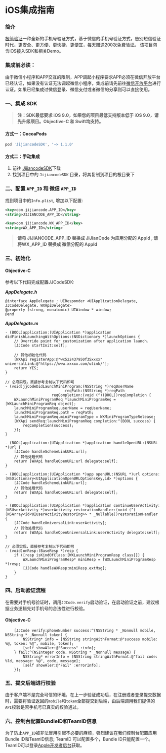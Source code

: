 # iOS集成指南

### 简介
[极简验证](https://www.jijiancode.com/)一种全新的手机号验证方式，基于微信的手机号验证方式，告别短信验证时代，更安全、更方便、更快捷、更便宜，每天赠送200次免费验证。
该项目包含iOS接入SDK和相关Demo。

### 集成前必读：

由于微信小程序和APP交互的限制，APP调起小程序要求APP必须在微信开放平台已经认证，如果没有认证无法调起微信小程序，集成前请先前往[微信开放平台](https://open.weixin.qq.com/)进行认证。如果已经集成过微信登录、微信支付或者微信的分享则可以直接使用。

### 一、集成 SDK

> **注：SDK最低要求 iOS 9.0，如果您的项目最低支持版本低于 iOS 9.0，请先升级项目。Objective-C 和 Swift均支持。**

#### 方式一：CocoaPods

``` ruby
pod 'JijiancodeSDK', '~> 1.1.0'
```

#### 方式二：手动集成

1. 前往 [JijiancodeSDK](https://github.com/shootofficial/JJCodeSDK-iOS)下载
2. 找到项目中的 `JijiancodeSDK` 目录，将其复制到项目的根目录下


### 二、配置 `APP_ID` 和 微信 `APP_ID`

找到项目中的`Info.plist`, 增加以下配置:

``` xml
<key>com.jijiancode.APP_ID</key>
<string>JIJIANCODE_APP_ID</string>

<key>com.jijiancode.WX_APP_ID</key>
<string>WX_APP_ID</string>
```

> **请将 JIJIANCODE_APP_ID 替换成 JiJianCode 为应用分配的 AppId , 请将WX_APP_ID 替换成 微信分配的 AppId**

### 三、初始化

#### Objective-C

参考以下代码完成配置JJCodeSDK:

***AppDelegate.h***

``` objc
@interface AppDelegate : UIResponder <UIApplicationDelegate, JJCodeDelegate, WXApiDelegate>
@property (strong, nonatomic) UIWindow * window;
@end
```

***AppDelegate.m***
``` objc
- (BOOL)application:(UIApplication *)application didFinishLaunchingWithOptions:(NSDictionary *)launchOptions {
    // Override point for customization after application launch.
    [JJCode startInit:self];

    // 其他初始化代码
    [WXApi registerApp:@"wx522437950f35xxxx" universalLink:@"https://www.xxxxx.com/ulink/"];
    return YES;
}

// 必须实现，直接参考复制以下代码即可
- (void)jjCodeDidLaunchMiniProgram:(NSString *)reqUserName
                           reqPath:(NSString *)reqPath
                     reqCompletion:(void (^)(BOOL))reqCompletion {
    WXLaunchMiniProgramReq *launchMiniProgramReq = [WXLaunchMiniProgramReq object];
    launchMiniProgramReq.userName = reqUserName;
    launchMiniProgramReq.path = reqPath;
    launchMiniProgramReq.miniProgramType = WXMiniProgramTypeRelease;
    [WXApi sendReq:launchMiniProgramReq completion:^(BOOL success) {
        reqCompletion(success);
    }];
}

- (BOOL)application:(UIApplication *)application handleOpenURL:(NSURL *)url {
    [JJCode handleSchemeLinkURL:url];
    // 其他处理代码
    return [WXApi handleOpenURL:url delegate:self];
}

- (BOOL)application:(UIApplication *)app openURL:(NSURL *)url options:(NSDictionary<UIApplicationOpenURLOptionsKey,id> *)options {
    [JJCode handleSchemeLinkURL:url];
    // 其他处理代码
    return [WXApi handleOpenURL:url delegate:self];
}

- (BOOL)application:(UIApplication *)application continueUserActivity:(NSUserActivity *)userActivity restorationHandler:(void (^)(NSArray<id<UIUserActivityRestoring>> * _Nullable))restorationHandler {
    [JJCode handleUniversalLink:userActivity];
    // 其他处理代码
    return [WXApi handleOpenUniversalLink:userActivity delegate:self];
}

// 必须实现，直接参考复制以下代码即可
- (void)onResp:(BaseResp *)resp {
    if ([resp isKindOfClass:[WXLaunchMiniProgramResp class]]) {
        WXLaunchMiniProgramResp* miniResp = (WXLaunchMiniProgramResp *)resp;
        [JJCode handleWXResp:miniResp.extMsg];
    }
}
```

### 四、启动验证流程

在需要对手机号验证时，调用`JJCode.verify`启动验证，在启动验证之前，建议根据业务逻辑先对手机号的合法性进行校验。

#### Objective-C

``` objc
    [JJCode verify:phoneNumber success:^(NSString * _Nonnull mobile, NSString * _Nonnull token) {
        NSString* info = [NSString stringWithFormat:@"success mobile: %@, token: %@", mobile, token];
        [self showAler:@"Success" :info];
    } fail:^(NSInteger code, NSString * _Nonnull message) {
        NSString* errorInfo = [NSString stringWithFormat:@"fail code: %ld, message: %@", code, message];
        [self showAler:@"Fail" :errorInfo];
    }];
```

### 五、提交后端进行校验

由于客户端不是完全可信的环境，在上一步验证成功后，在注册或者登录提交数据时，需要将验证返回的`mobile`和`token`全部提交到后端，由后端调用我们提供的`API`校验是否手机号已真实的校验通过。

### 六、控制台配置BundleID和TeamID信息

为了防止`APP_ID`被非法冒用引起不必要的麻烦，强烈建议在我们控制台配置应用Bundle ID和TeamID信息; TeamID 可以配置多个，Bundle ID只能配置一个。TeamID可以登录[Apple开发者后台](https://developer.apple.com/account/#!/membership)获取。
